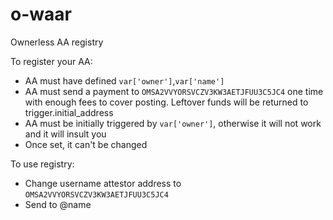 # o-waar
Ownerless AA registry

To register your AA:
- AA must have defined `var['owner']`,`var['name']`
- AA must send a payment to `OMSA2VVYORSVCZV3KW3AETJFUU3C5JC4` one time with enough fees to cover posting. Leftover funds will be returned to trigger.initial_address
- AA must be initially triggered by `var['owner']`, otherwise it will not work and it will insult you
- Once set, it can't be changed

To use registry:
- Change username attestor address to `OMSA2VVYORSVCZV3KW3AETJFUU3C5JC4`
- Send to @name
